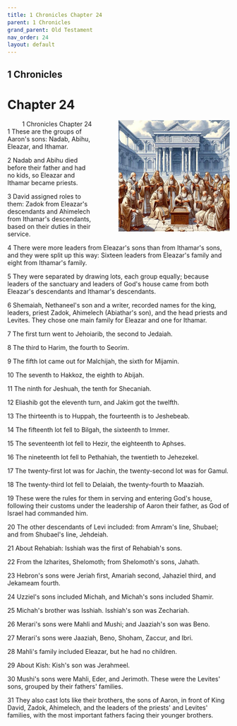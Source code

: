 ```yaml
---
title: 1 Chronicles Chapter 24
parent: 1 Chronicles
grand_parent: Old Testament
nav_order: 24
layout: default
---
```


## 1 Chronicles

# Chapter 24

<div style="clear: both; text-align: right;">
    <img src="/assets/Image/1 Chronicles/500/24.jpg" alt="1 Chronicles Chapter 24" class="chapter-image" style="max-width: 50%; height: auto; float: right; margin: 0 0 10px 10px; padding-left: 10%;">
    <figcaption style="font-size: 14px;">1 Chronicles Chapter 24</figcaption>
</div>
1 These are the groups of Aaron's sons: Nadab, Abihu, Eleazar, and Ithamar.

2 Nadab and Abihu died before their father and had no kids, so Eleazar and Ithamar became priests.

3 David assigned roles to them: Zadok from Eleazar's descendants and Ahimelech from Ithamar's descendants, based on their duties in their service.

4 There were more leaders from Eleazar's sons than from Ithamar's sons, and they were split up this way: Sixteen leaders from Eleazar's family and eight from Ithamar's family.

5 They were separated by drawing lots, each group equally; because leaders of the sanctuary and leaders of God's house came from both Eleazar's descendants and Ithamar's descendants.

6 Shemaiah, Nethaneel's son and a writer, recorded names for the king, leaders, priest Zadok, Ahimelech (Abiathar's son), and the head priests and Levites. They chose one main family for Eleazar and one for Ithamar.

7 The first turn went to Jehoiarib, the second to Jedaiah.

8 The third to Harim, the fourth to Seorim.

9 The fifth lot came out for Malchijah, the sixth for Mijamin.

10 The seventh to Hakkoz, the eighth to Abijah.

11 The ninth for Jeshuah, the tenth for Shecaniah.

12 Eliashib got the eleventh turn, and Jakim got the twelfth.

13 The thirteenth is to Huppah, the fourteenth is to Jeshebeab.

14 The fifteenth lot fell to Bilgah, the sixteenth to Immer.

15 The seventeenth lot fell to Hezir, the eighteenth to Aphses.

16 The nineteenth lot fell to Pethahiah, the twentieth to Jehezekel.

17 The twenty-first lot was for Jachin, the twenty-second lot was for Gamul.

18 The twenty-third lot fell to Delaiah, the twenty-fourth to Maaziah.

19 These were the rules for them in serving and entering God's house, following their customs under the leadership of Aaron their father, as God of Israel had commanded him.

20 The other descendants of Levi included: from Amram's line, Shubael; and from Shubael's line, Jehdeiah.

21 About Rehabiah: Isshiah was the first of Rehabiah's sons.

22 From the Izharites, Shelomoth; from Shelomoth's sons, Jahath.

23 Hebron's sons were Jeriah first, Amariah second, Jahaziel third, and Jekameam fourth.

24 Uzziel's sons included Michah, and Michah's sons included Shamir.

25 Michah's brother was Isshiah. Isshiah's son was Zechariah.

26 Merari's sons were Mahli and Mushi; and Jaaziah's son was Beno.

27 Merari's sons were Jaaziah, Beno, Shoham, Zaccur, and Ibri.

28 Mahli's family included Eleazar, but he had no children.

29 About Kish: Kish's son was Jerahmeel.

30 Mushi's sons were Mahli, Eder, and Jerimoth. These were the Levites' sons, grouped by their fathers' families.

31 They also cast lots like their brothers, the sons of Aaron, in front of King David, Zadok, Ahimelech, and the leaders of the priests' and Levites' families, with the most important fathers facing their younger brothers.


